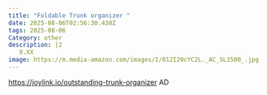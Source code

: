 ```yaml
---
title: "Foldable Trunk organizer "
date: 2025-08-06T02:56:30.438Z
tags: 2025-08-06
Category: other
description: |2
   9.XX
image: https://m.media-amazon.com/images/I/812I20cYC2L._AC_SL1500_.jpg
---
```

https://joylink.io/outstanding-trunk-organizer     AD